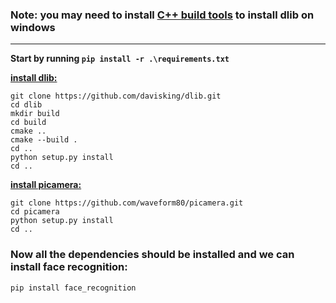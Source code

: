 ### Note: you may need to install [C++ build tools](https://visualstudio.microsoft.com/visual-cpp-build-tools/) to install dlib on windows

---

__Start by running `pip install -r .\requirements.txt`__

<u>**install dlib:**</u>

```commandline
git clone https://github.com/davisking/dlib.git
cd dlib
mkdir build
cd build
cmake ..
cmake --build .
cd ..
python setup.py install
cd ..
```

<u>**install picamera:**</u>

```commandline
git clone https://github.com/waveform80/picamera.git
cd picamera
python setup.py install
cd ..
```

### Now all the dependencies should be installed and we can install face recognition:
`
pip install face_recognition
`

